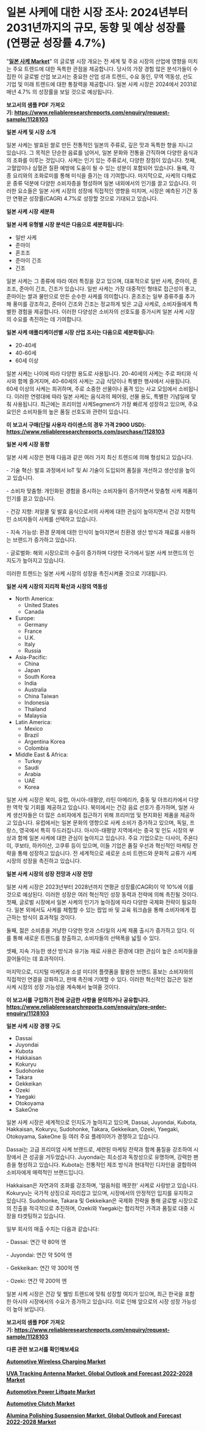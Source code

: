 <p><h1>일본 사케에 대한 시장 조사: 2024년부터 2031년까지의 규모, 동향 및 예상 성장률(연평균 성장률 4.7%)</h1></p><p>"<strong><a href="https://www.reliableresearchreports.com/japanese-sake-r1128103?utm_campaign=105&utm_medium=7&utm_source=Github&utm_content=ia&utm_term=26122024&utm_id=japanese-sake">일본 사케 Market</a></strong>" 의 글로벌 시장 개요는 전 세계 및 주요 시장의 산업에 영향을 미치는 주요 트렌드에 대한 독특한 관점을 제공합니다. 당사의 가장 경험 많은 분석가들이 수집한 이 글로벌 산업 보고서는 중요한 산업 성과 트렌드, 수요 동인, 무역 역동성, 선도 기업 및 미래 트렌드에 대한 통찰력을 제공합니다. 일본 사케 시장은 2024에서 2031로 매년 4.7% 의 성장률을 보일 것으로 예상됩니다.&nbsp;</p>
<p><strong>보고서의 샘플 PDF 가져오기:&nbsp;<a href="https://www.reliableresearchreports.com/enquiry/request-sample/1128103?utm_campaign=105&utm_medium=7&utm_source=Github&utm_content=ia&utm_term=26122024&utm_id=japanese-sake">https://www.reliableresearchreports.com/enquiry/request-sample/1128103</a></strong></p>
<p><strong>일본 사케 및 시장 소개</strong></p>
<p><p>일본 사케는 발효된 쌀로 만든 전통적인 일본의 주류로, 깊은 맛과 독특한 향을 지니고 있습니다. 그 목적은 단순한 음료를 넘어서, 일본 문화와 전통을 간직하며 다양한 음식과의 조화를 이루는 것입니다. 사케는 인기 있는 주류로서, 다양한 장점이 있습니다. 첫째, 고혈압이나 심혈관 질환 예방에 도움이 될 수 있는 성분이 포함되어 있습니다. 둘째, 각종 요리와의 조화로미를 통해 미식을 즐기는 데 기여합니다. 마지막으로, 사케의 다채로운 종류 덕분에 다양한 소비자층을 형성하며 일본 내외에서의 인기를 끌고 있습니다. 이러한 요소들은 일본 사케 시장의 성장에 직접적인 영향을 미치며, 시장은 예측된 기간 동안 연평균 성장률(CAGR) 4.7%로 성장할 것으로 기대되고 있습니다.</p></p>
<p><strong>일본 사케 시장 세분화</strong></p>
<p><strong>일본 사케 유형별 시장 분석은 다음으로 세분화됩니다:</strong></p>
<p><ul><li>일반 사케</li><li>준마이</li><li>혼조조</li><li>준마이 긴조</li><li>긴조</li></ul></p>
<p><p>일본 사케는 그 종류에 따라 여러 특징을 갖고 있으며, 대표적으로 일반 사케, 준마이, 혼조조, 준마이 긴조, 긴조가 있습니다. 일반 사케는 가장 대중적인 형태로 접근성이 좋고, 준마이는 쌀과 물만으로 만든 순수한 사케를 의미합니다. 혼조조는 일부 증류주를 추가해 풍미를 강조하고, 준마이 긴조와 긴조는 정교하게 빚은 고급 사케로, 소비자들에게 특별한 경험을 제공합니다. 이러한 다양성은 소비자의 선호도를 증가시켜 일본 사케 시장의 수요를 촉진하는 데 기여합니다.</p></p>
<p><strong>일본 사케 애플리케이션별 시장 산업 조사는 다음으로 세분화됩니다:</strong></p>
<p><ul><li>20-40세</li><li>40-60세</li><li>60세 이상</li></ul></p>
<p><p>일본 사케는 나이에 따라 다양한 용도로 사용됩니다. 20-40세의 사케는 주로 파티와 식사와 함께 즐겨지며, 40-60세의 사케는 고급 식당이나 특별한 행사에서 사용됩니다. 60세 이상의 사케는 희귀하며, 주로 소중한 선물이나 품격 있는 사교 모임에서 소비됩니다. 이러한 연령대에 따라 일본 사케는 음식과의 페어링, 선물 용도, 특별한 기념일에 맞춰 사용됩니다. 최근에는 프리미엄 사케Segment가 가장 빠르게 성장하고 있으며, 주요 요인은 소비자들의 높은 품질 선호도와 관련이 있습니다.</p></p>
<p><strong>이 보고서 구매(단일 사용자 라이센스의 경우 가격 2900 USD): <a href="https://www.reliableresearchreports.com/purchase/1128103?utm_campaign=105&utm_medium=7&utm_source=Github&utm_content=ia&utm_term=26122024&utm_id=japanese-sake">https://www.reliableresearchreports.com/purchase/1128103</a></strong></p>
<p><strong>일본 사케 시장 동향</strong></p>
<p><p>일본 사케 시장은 현재 다음과 같은 여러 가지 최신 트렌드에 의해 형성되고 있습니다.</p><p>- 기술 혁신: 발효 과정에서 IoT 및 AI 기술이 도입되어 품질을 개선하고 생산성을 높이고 있습니다.</p><p>- 소비자 맞춤형: 개인화된 경험을 중시하는 소비자들이 증가하면서 맞춤형 사케 제품이 인기를 끌고 있습니다.</p><p>- 건강 지향: 저알콜 및 발효 음식으로서의 사케에 대한 관심이 높아지면서 건강 지향적인 소비자들이 사케를 선택하고 있습니다.</p><p>- 지속 가능성: 환경 문제에 대한 인식이 높아지면서 친환경 생산 방식과 재료를 사용하는 브랜드가 증가하고 있습니다.</p><p>- 글로벌화: 해외 시장으로의 수출이 증가하며 다양한 국가에서 일본 사케 브랜드의 인지도가 높아지고 있습니다.</p><p>이러한 트렌드는 일본 사케 시장의 성장을 촉진시켜줄 것으로 기대됩니다.</p></p>
<p><strong>일본 사케 시장의 지리적 확산과 시장의 역동성</strong></p>
<p><ul>
    <li>
        North America:
        <ul>
            <li>United States</li>
            <li>Canada</li>
        </ul>
    </li>
    <li>
        Europe:
        <ul>
            <li>Germany</li>
            <li>France</li>
            <li>U.K.</li>
            <li>Italy</li>
            <li>Russia</li>
        </ul>
    </li>
    <li>
        Asia-Pacific:
        <ul>
            <li>China</li>
            <li>Japan</li>
            <li>South Korea</li>
            <li>India</li>
            <li>Australia</li>
            <li>China Taiwan</li>
            <li>Indonesia</li>
            <li>Thailand</li>
            <li>Malaysia</li>
        </ul>
    </li>
    <li>
        Latin America:
        <ul>
            <li>Mexico</li>
            <li>Brazil</li>
            <li>Argentina Korea</li>
            <li>Colombia</li>
        </ul>
    </li>
    <li>
        Middle East & Africa:
        <ul>
            <li>Turkey</li>
            <li>Saudi</li>
            <li>Arabia</li>
            <li>UAE</li>
            <li>Korea</li>
        </ul>
    </li>
    </ul></p>
<p><p>일본 사케 시장은 북미, 유럽, 아시아-태평양, 라틴 아메리카, 중동 및 아프리카에서 다양한 역학 및 기회를 제공하고 있습니다. 북미에서는 건강 음료 선호가 증가하며, 일본 사케 생산자들은 더 많은 소비자에게 접근하기 위해 프리미엄 및 현지화된 제품을 제공하고 있습니다. 유럽에서는 일본 문화의 영향으로 사케 소비가 증가하고 있으며, 독일, 프랑스, 영국에서 특히 두드러집니다. 아시아-태평양 지역에서는 중국 및 인도 시장의 부상과 함께 일본 사케에 대한 관심이 높아지고 있습니다. 주요 기업으로는 다사이, 주욘다이, 쿠보타, 하카이산, 고쿠류 등이 있으며, 이들 기업은 품질 우선과 혁신적인 마케팅 전략을 통해 성장하고 있습니다. 전 세계적으로 새로운 소비 트렌드와 문화적 교류가 사케 시장의 성장을 촉진하고 있습니다.</p></p>
<p><strong>일본 사케 시장의 성장 전망과 시장 전망</strong></p>
<p><p>일본 사케 시장은 2023년부터 2028년까지 연평균 성장률(CAGR)이 약 10%에 이를 것으로 예상된다. 이러한 성장은 여러 혁신적인 성장 동력과 전략에 의해 촉진될 것이다. 첫째, 글로벌 시장에서 일본 사케의 인기가 높아짐에 따라 다양한 국제화 전략이 필요하다. 일본 외에서도 사케를 체험할 수 있는 팝업 바 및 교육 워크숍을 통해 소비자에게 접근하는 방식이 효과적일 것이다.</p><p>둘째, 젊은 소비층을 겨냥한 다양한 맛과 스타일의 사케 제품 출시가 증가하고 있다. 이를 통해 새로운 트렌드를 창출하고, 소비자들의 선택폭을 넓힐 수 있다. </p><p>셋째, 지속 가능한 생산 방식과 유기농 재료 사용은 환경에 대한 관심이 높은 소비자들을 끌어들이는 데 효과적이다. </p><p>마지막으로, 디지털 마케팅과 소셜 미디어 플랫폼을 활용한 브랜드 홍보는 소비자와의 직접적인 연결을 강화하고, 판매 촉진에 기여할 수 있다. 이러한 혁신적인 접근은 일본 사케 시장의 성장 가능성을 계속해서 높여줄 것이다.</p></p>
<p><strong>이 보고서를 구입하기 전에 궁금한 사항을 문의하거나 공유합니다. <a href="https://www.reliableresearchreports.com/enquiry/pre-order-enquiry/1128103?utm_campaign=105&utm_medium=7&utm_source=Github&utm_content=ia&utm_term=26122024&utm_id=japanese-sake">https://www.reliableresearchreports.com/enquiry/pre-order-enquiry/1128103</a></strong></p>
<p><strong>일본 사케 시장 경쟁 구도</strong></p>
<p><ul><li>Dassai</li><li>Juyondai</li><li>Kubota</li><li>Hakkaisan</li><li>Kokuryu</li><li>Sudohonke</li><li>Takara</li><li>Gekkeikan</li><li>Ozeki</li><li>Yaegaki</li><li>Otokoyama</li><li>SakeOne</li></ul></p>
<p><p>일본 사케 시장은 세계적으로 인지도가 높아지고 있으며, Dassai, Juyondai, Kubota, Hakkaisan, Kokuryu, Sudohonke, Takara, Gekkeikan, Ozeki, Yaegaki, Otokoyama, SakeOne 등 여러 주요 플레이어가 경쟁하고 있습니다.</p><p>Dassai는 고급 프리미엄 사케 브랜드로, 세련된 마케팅 전략과 함께 품질을 강조하여 시장에서 큰 성공을 거두었습니다. Juyondai는 희소성과 독창성으로 유명하며, 강력한 팬층을 형성하고 있습니다. Kubota는 전통적인 제조 방식과 현대적인 디자인을 결합하여 소비자에게 매력적인 브랜드입니다.</p><p>Hakkaisan은 자연과의 조화를 강조하며, '얼음처럼 깨끗한' 사케로 사랑받고 있습니다. Kokuryu는 국가적 상징으로 자리잡고 있으며, 시장에서의 안정적인 입지를 유지하고 있습니다. Sudohonke, Takara 및 Gekkeikan은 국제화 전략을 통해 글로벌 시장으로의 진출을 적극적으로 추진하며, Ozeki와 Yaegaki는 합리적인 가격과 품질로 대중 시장을 타겟팅하고 있습니다.</p><p>일부 회사의 매출 수치는 다음과 같습니다:</p><p>- Dassai: 연간 약 80억 엔</p><p>- Juyondai: 연간 약 50억 엔</p><p>- Gekkeikan: 연간 약 300억 엔</p><p>- Ozeki: 연간 약 200억 엔</p><p>일본 사케 시장은 건강 및 웰빙 트렌드에 맞춰 성장할 여지가 있으며, 최근 한국을 포함한 아시아 시장에서의 수요가 증가하고 있습니다. 이로 인해 앞으로의 시장 성장 가능성이 높아 보입니다.</p></p>
<p><strong>보고서의 샘플 PDF 가져오기:&nbsp;<a href="https://www.reliableresearchreports.com/enquiry/request-sample/1128103?utm_campaign=105&utm_medium=7&utm_source=Github&utm_content=ia&utm_term=26122024&utm_id=japanese-sake">https://www.reliableresearchreports.com/enquiry/request-sample/1128103</a></strong></p>
<p><strong></strong></p>
<p><strong></strong></p>
<p><strong></strong></p>
<p><strong></strong></p>
<p><strong>다른 관련 보고서를 확인해보세요</strong></p>
<p><strong><p><a href="https://www.linkedin.com/pulse/a-mkt-nova-vc8zf?utm_campaign=105&utm_medium=7&utm_source=Github&utm_content=ia&utm_term=26122024&utm_id=japanese-sake">Automotive Wireless Charging Market</a></p><p><a href="https://github.com/petbigbeepjn/Market-Research-Report-List-1/blob/main/uva-tracking-antenna-market-global-outlook-and-forecast-2022-2028-market.md?utm_campaign=105&utm_medium=7&utm_source=Github&utm_content=ia&utm_term=26122024&utm_id=japanese-sake">UVA Tracking Antenna Market, Global Outlook and Forecast 2022-2028 Market</a></p><p><a href="https://www.linkedin.com/pulse/c-glance-reports-anmec?utm_campaign=105&utm_medium=7&utm_source=Github&utm_content=ia&utm_term=26122024&utm_id=japanese-sake">Automotive Power Liftgate Market</a></p><p><a href="https://www.linkedin.com/pulse/a-mkt-nova-vc8zf?utm_campaign=105&utm_medium=7&utm_source=Github&utm_content=ia&utm_term=26122024&utm_id=japanese-sake">Automotive Clutch Market</a></p><p><a href="https://github.com/arionmp/Market-Research-Report-List-5/blob/main/alumina-polishing-suspension-market-global-outlook-and-forecast-2022-2028-market.md?utm_campaign=105&utm_medium=7&utm_source=Github&utm_content=ia&utm_term=26122024&utm_id=japanese-sake">Alumina Polishing Suspension Market, Global Outlook and Forecast 2022-2028 Market</a></p></strong></p>
<p></p>